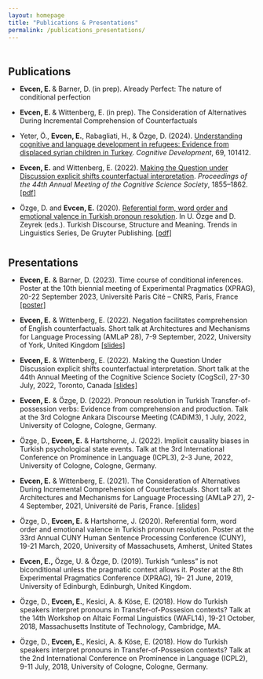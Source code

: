```yaml
---
layout: homepage
title: "Publications & Presentations"
permalink: /publications_presentations/
---
```

<h1 id="Publications"></h1>

<h2 style="margin: 50px 0px 10px;">Publications</h2>

- <b>Evcen, E. </b> & Barner, D. (in prep). Already Perfect: The nature of conditional perfection

- <b>Evcen, E. </b> & Wittenberg, E. (in prep). The Consideration of Alternatives During Incremental Comprehension of Counterfactuals

- Yeter, Ö., <b>Evcen, E.</b>, Rabagliati, H., & Özge, D. (2024). [Understanding cognitive and language development in refugees: Evidence from displaced syrian children in Turkey](https://www.sciencedirect.com/science/article/abs/pii/S088520142300117X?via%3Dihub). *Cognitive Development*, 69, 101412.

- <b>Evcen, E.</b> and Wittenberg, E. (2022). [Making the Question under Discussion explicit shifts counterfactual interpretation](https://escholarship.org/uc/item/43z0w42j). *Proceedings of the 44th Annual Meeting of the Cognitive Science Society*, 1855–1862. [\[pdf\]](https://ebruevcen.github.io/assets/files/EvcenWittenberg2022.pdf)

- Özge, D. and <b>Evcen, E.</b> (2020). [Referential form, word order and emotional valence in Turkish pronoun resolution](https://www.degruyter.com/document/doi/10.1515/9783110686654-007/html). In U. Özge and D. Zeyrek (eds.). Turkish Discourse, Structure and Meaning. Trends in Linguistics Series, De Gruyter Publishing. [\[pdf\]](https://ebruevcen.github.io/assets/files/OzgeEvcen2020.pdf)

<h1 id="Presentations"></h1>

<h2 style="margin: 20px 0px 10px;">Presentations</h2>

- <b>Evcen, E.</b> & Barner, D. (2023). Time course of conditional inferences. Poster at the 10th biennial meeting of Experimental Pragmatics (XPRAG), 20-22 September 2023, Université Paris Cité – CNRS, Paris, France [\[poster\]](https://osf.io/9xkrf)

- <b>Evcen, E.</b> & Wittenberg, E. (2022). Negation facilitates comprehension of English counterfactuals. Short talk at Architectures and Mechanisms for Language Processing (AMLaP 28), 7-9 September, 2022, University of York, United Kingdom [\[slides\]](https://ebruevcen.github.io/assets/files/AMLaP22_EvcenWittenberg.pdf)

- <b>Evcen, E.</b> &  Wittenberg, E. (2022). Making the Question Under Discussion explicit shifts counterfactual interpretation. Short talk at the 44th Annual Meeting of the Cognitive Science Society (CogSci), 27-30 July, 2022, Toronto, Canada [\[slides\]](https://ebruevcen.github.io/assets/files/CogSci22_EvcenWittenberg_Final.pdf)

- <b>Evcen, E.</b> & Özge, D. (2022). Pronoun resolution in Turkish Transfer-of-possession verbs: Evidence from comprehension and production. Talk at the 3rd Cologne Ankara Discourse Meeting (CADiM3), 1 July, 2022, University of Cologne, Cologne, Germany.

- Özge, D., <b>Evcen, E.</b> & Hartshorne, J. (2022). Implicit causality biases in Turkish psychological state events. Talk at the 3rd International Conference on Prominence in Language (ICPL3), 2-3 June, 2022, University of Cologne, Cologne, Germany.

- <b>Evcen, E.</b> &  Wittenberg, E. (2021). The Consideration of Alternatives During Incremental Comprehension of Counterfactuals. Short talk at Architectures and Mechanisms for Language Processing (AMLaP 27), 2-4 September, 2021, Université de Paris, France. [\[slides\]]()

- Özge, D., <b>Evcen, E.</b> & Hartshorne, J. (2020). Referential form, word order and emotional valence in Turkish pronoun resolution. Poster at the 33rd Annual CUNY Human Sentence Processing Conference (CUNY), 19-21 March, 2020, University of Massachusets, Amherst, United States
 
- <b>Evcen, E.,</b> Özge, U. & Özge, D. (2019). Turkish “unless” is not biconditional unless the pragmatic context allows it. Poster at the 8th Experimental Pragmatics Conference (XPRAG), 19- 21 June, 2019, University of Edinburgh, Edinburgh, United Kingdom.

- Özge, D., <b>Evcen, E.</b>, Kesici, A. & Köse, E. (2018). How do Turkish speakers interpret pronouns in Transfer-of-Possesion contexts? Talk at the 14th Workshop on Altaic Formal Linguistics (WAFL14), 19-21 October, 2018, Massachusetts Institute of Technology, Cambridge, MA.

- Özge, D., <b>Evcen, E.</b>,  Kesici, A. & Köse, E. (2018). How do Turkish speakers interpret pronouns in Transfer-of-Possesion contexts? Talk at the 2nd International Conference on Prominence in Language (ICPL2), 9-11 July, 2018, University of Cologne, Cologne, Germany.




